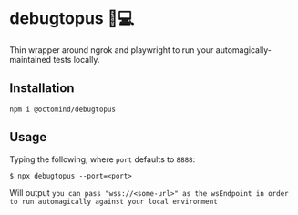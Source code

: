 # debugtopus  🐙💻

Thin wrapper around ngrok and playwright to run your automagically-maintained tests locally.

## Installation

```shell
npm i @octomind/debugtopus
```

## Usage
Typing the following, where `port` defaults to `8888`:

```shell
$ npx debugtopus --port=<port>
```

Will output `you can pass "wss://<some-url>" as the wsEndpoint in order to run automagically against your local environment`

